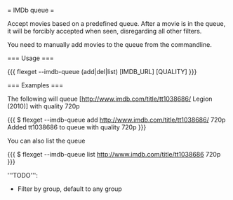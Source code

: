 = IMDb queue =

Accept movies based on a predefined queue. After a movie is in the queue, it will be forcibly accepted when seen, disregarding all other filters.

You need to manually add movies to the queue from the commandline.

=== Usage ===

{{{
flexget --imdb-queue (add|del|list) [IMDB_URL] [QUALITY]
}}}

=== Examples ===

The following will queue [http://www.imdb.com/title/tt1038686/ Legion (2010)] with quality 720p

{{{
$ flexget --imdb-queue add http://www.imdb.com/title/tt1038686/ 720p
Added tt1038686 to queue with quality 720p
}}}


You can also list the queue

{{{
$ flexget --imdb-queue list
http://www.imdb.com/title/tt1038686 720p
}}}

'''TODO''': 
 * Filter by group, default to any group
